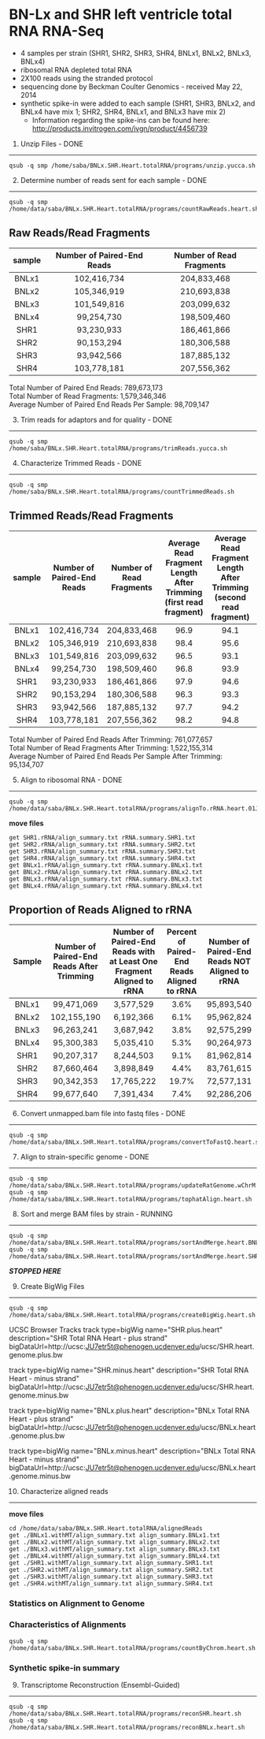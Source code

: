 BN-Lx and SHR left ventricle total RNA RNA-Seq
========================================================

* 4 samples per strain (SHR1, SHR2, SHR3, SHR4, BNLx1, BNLx2, BNLx3, BNLx4)
* ribosomal RNA depleted total RNA
* 2X100 reads using the stranded protocol
* sequencing done by Beckman Coulter Genomics - received May 22, 2014
* synthetic spike-in were added to each sample (SHR1, SHR3, BNLx2, and BNLx4 have mix 1; SHR2, SHR4, BNLx1, and BNLx3 have mix 2)
  * Information regarding the spike-ins can be found here: http://products.invitrogen.com/ivgn/product/4456739

1. Unzip Files - DONE
---------------
```
qsub -q smp /home/saba/BNLx.SHR.Heart.totalRNA/programs/unzip.yucca.sh
```

2. Determine number of reads sent for each sample - DONE
-------------------------------------------------
```
qsub -q smp /home/data/saba/BNLx.SHR.Heart.totalRNA/programs/countRawReads.heart.sh
```




Raw Reads/Read Fragments
---------------------------

| sample | Number of Paired-End Reads | Number of Read Fragments |
|:------:|:--------------------------:|:------------------------:|
| BNLx1  |        102,416,734         |       204,833,468        |
| BNLx2  |        105,346,919         |       210,693,838        |
| BNLx3  |        101,549,816         |       203,099,632        |
| BNLx4  |         99,254,730         |       198,509,460        |
|  SHR1  |         93,230,933         |       186,461,866        |
|  SHR2  |         90,153,294         |       180,306,588        |
|  SHR3  |         93,942,566         |       187,885,132        |
|  SHR4  |        103,778,181         |       207,556,362        |


Total Number of Paired End Reads: 789,673,173  
Total Number of Read Fragments:  1,579,346,346  
Average Number of Paired End Reads Per Sample: 98,709,147  

3. Trim reads for adaptors and for quality - DONE
---------------
```
qsub -q smp /home/saba/BNLx.SHR.Heart.totalRNA/programs/trimReads.yucca.sh
```

4. Characterize Trimmed Reads - DONE
---------------
```
qsub -q smp /home/saba/BNLx.SHR.Heart.totalRNA/programs/countTrimmedReads.sh
```




Trimmed Reads/Read Fragments
---------------------------

| sample | Number of Paired-End Reads | Number of Read Fragments | Average Read Fragment Length After Trimming (first read fragment) | Average Read Fragment Length After Trimming (second read fragment) | Number of Read Fragments After Trimming | Percent of Read Fragments That Remained After Trimming |
|:------:|:--------------------------:|:------------------------:|:-----------------------------------------------------------------:|:------------------------------------------------------------------:|:---------------------------------------:|:------------------------------------------------------:|
| BNLx1  |        102,416,734         |       204,833,468        |                               96.9                                |                                94.1                                |               198,942,138               |                         97.1%                          |
| BNLx2  |        105,346,919         |       210,693,838        |                               98.4                                |                                95.6                                |               204,310,380               |                         97.0%                          |
| BNLx3  |        101,549,816         |       203,099,632        |                               96.5                                |                                93.1                                |               192,526,482               |                         94.8%                          |
| BNLx4  |         99,254,730         |       198,509,460        |                               96.8                                |                                93.9                                |               190,600,766               |                         96.0%                          |
|  SHR1  |         93,230,933         |       186,461,866        |                               97.9                                |                                94.6                                |               180,414,634               |                         96.8%                          |
|  SHR2  |         90,153,294         |       180,306,588        |                               96.3                                |                                93.3                                |               175,320,928               |                         97.2%                          |
|  SHR3  |         93,942,566         |       187,885,132        |                               97.7                                |                                94.2                                |               180,684,706               |                         96.2%                          |
|  SHR4  |        103,778,181         |       207,556,362        |                               98.2                                |                                94.8                                |               199,355,280               |                         96.0%                          |


Total Number of Paired End Reads After Trimming: 761,077,657  
Total Number of Read Fragments After Trimming:  1,522,155,314  
Average Number of Paired End Reads Per Sample After Trimming: 95,134,707  


5. Align to ribosomal RNA - DONE
---------------------------
```
qsub -q smp /home/data/saba/BNLx.SHR.Heart.totalRNA/programs/alignTo.rRNA.heart.01Jul14.sh
```
**move files**
```
get SHR1.rRNA/align_summary.txt rRNA.summary.SHR1.txt
get SHR2.rRNA/align_summary.txt rRNA.summary.SHR2.txt
get SHR3.rRNA/align_summary.txt rRNA.summary.SHR3.txt
get SHR4.rRNA/align_summary.txt rRNA.summary.SHR4.txt
get BNLx1.rRNA/align_summary.txt rRNA.summary.BNLx1.txt
get BNLx2.rRNA/align_summary.txt rRNA.summary.BNLx2.txt
get BNLx3.rRNA/align_summary.txt rRNA.summary.BNLx3.txt
get BNLx4.rRNA/align_summary.txt rRNA.summary.BNLx4.txt
```

Proportion of Reads Aligned to rRNA
-----------------------------------



| Sample | Number of Paired-End Reads After Trimming | Number of Paired-End Reads with at Least One Fragment Aligned to rRNA | Percent of Paired-End Reads Aligned to rRNA | Number of Paired-End Reads NOT Aligned to rRNA |
|:------:|:-----------------------------------------:|:---------------------------------------------------------------------:|:-------------------------------------------:|:----------------------------------------------:|
| BNLx1  |                 99,471,069                |                               3,577,529                               |                    3.6%                     |                   95,893,540                   |
| BNLx2  |                102,155,190                |                               6,192,366                               |                    6.1%                     |                   95,962,824                   |
| BNLx3  |                 96,263,241                |                               3,687,942                               |                    3.8%                     |                   92,575,299                   |
| BNLx4  |                 95,300,383                |                               5,035,410                               |                    5.3%                     |                   90,264,973                   |
|  SHR1  |                 90,207,317                |                               8,244,503                               |                    9.1%                     |                   81,962,814                   |
|  SHR2  |                 87,660,464                |                               3,898,849                               |                    4.4%                     |                   83,761,615                   |
|  SHR3  |                 90,342,353                |                              17,765,222                               |                    19.7%                    |                   72,577,131                   |
|  SHR4  |                 99,677,640                |                               7,391,434                               |                    7.4%                     |                   92,286,206                   |


6.  Convert unmapped.bam file into fastq files - DONE
-----------------------------------------------
```
qsub -q smp /home/data/saba/BNLx.SHR.Heart.totalRNA/programs/convertToFastQ.heart.sh
```

7. Align to strain-specific genome - DONE
---------------
```
qsub -q smp /home/data/saba/BNLx.SHR.Heart.totalRNA/programs/updateRatGenome.wChrM.sh
qsub -q smp /home/data/saba/BNLx.SHR.Heart.totalRNA/programs/tophatAlign.heart.sh
```
8. Sort and merge BAM files by strain - RUNNING
---------------
```
qsub -q smp /home/data/saba/BNLx.SHR.Heart.totalRNA/programs/sortAndMerge.heart.BNLx.sh
qsub -q smp /home/data/saba/BNLx.SHR.Heart.totalRNA/programs/sortAndMerge.heart.SHR.sh
```


***STOPPED HERE***



9. Create BigWig Files
---------------
```
qsub -q smp /home/data/saba/BNLx.SHR.Heart.totalRNA/programs/createBigWig.heart.sh
```

UCSC Browser Tracks
track type=bigWig name="SHR.plus.heart" description="SHR Total RNA Heart - plus strand" bigDataUrl=http://ucsc:JU7etr5t@phenogen.ucdenver.edu/ucsc/SHR.heart.genome.plus.bw

track type=bigWig name="SHR.minus.heart" description="SHR Total RNA Heart - minus strand" bigDataUrl=http://ucsc:JU7etr5t@phenogen.ucdenver.edu/ucsc/SHR.heart.genome.minus.bw

track type=bigWig name="BNLx.plus.heart" description="BNLx Total RNA Heart - plus strand" bigDataUrl=http://ucsc:JU7etr5t@phenogen.ucdenver.edu/ucsc/BNLx.heart.genome.plus.bw

track type=bigWig name="BNLx.minus.heart" description="BNLx Total RNA Heart - minus strand" bigDataUrl=http://ucsc:JU7etr5t@phenogen.ucdenver.edu/ucsc/BNLx.heart.genome.minus.bw




10. Characterize aligned reads
---------------

**move files**
```
cd /home/data/saba/BNLx.SHR.Heart.totalRNA/alignedReads
get ./BNLx1.withMT/align_summary.txt align_summary.BNLx1.txt
get ./BNLx2.withMT/align_summary.txt align_summary.BNLx2.txt
get ./BNLx3.withMT/align_summary.txt align_summary.BNLx3.txt
get ./BNLx4.withMT/align_summary.txt align_summary.BNLx4.txt
get ./SHR1.withMT/align_summary.txt align_summary.SHR1.txt
get ./SHR2.withMT/align_summary.txt align_summary.SHR2.txt
get ./SHR3.withMT/align_summary.txt align_summary.SHR3.txt
get ./SHR4.withMT/align_summary.txt align_summary.SHR4.txt
```




### Statistics on Alignment to Genome



### Characteristics of Alignments
```
qsub -q smp /home/data/saba/BNLx.SHR.Heart.totalRNA/programs/countByChrom.heart.sh
```




### Synthetic spike-in summary




9. Transcriptome Reconstruction (Ensembl-Guided)
---------------
```
qsub -q smp /home/data/saba/BNLx.SHR.Heart.totalRNA/programs/reconSHR.heart.sh
qsub -q smp /home/data/saba/BNLx.SHR.Heart.totalRNA/programs/reconBNLx.heart.sh
```


